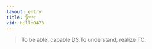 ```yaml
---
layout: entry
title: ལྕིགས་
vid: Hill:0478
---
```

> To be able, capable DS.To understand, realize TC.
